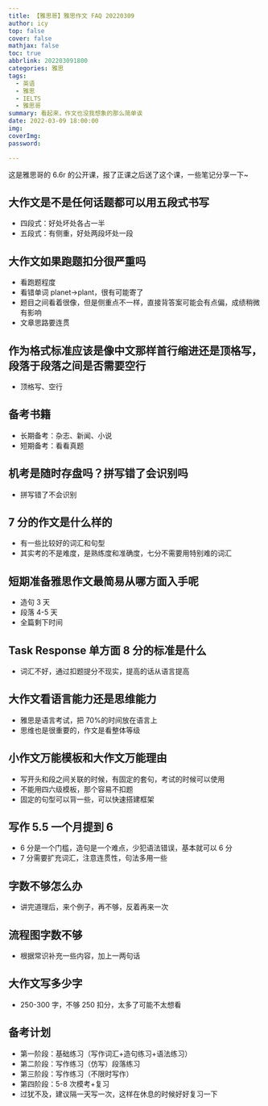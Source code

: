 ```yaml
---
title: 【雅思哥】雅思作文 FAQ 20220309
author: icy
top: false
cover: false
mathjax: false
toc: true
abbrlink: 202203091800
categories: 雅思
tags:
  - 英语
  - 雅思
  - IELTS
  - 雅思哥
summary: 看起来，作文也没我想象的那么简单诶
date: 2022-03-09 18:00:00
img:
coverImg:
password:

---
```


这是雅思哥的 6.6r 的公开课，报了正课之后送了这个课，一些笔记分享一下~

## 大作文是不是任何话题都可以用五段式书写

- 四段式：好处坏处各占一半
- 五段式：有侧重，好处两段坏处一段

## 大作文如果跑题扣分很严重吗

- 看跑题程度
- 看错单词 planet->plant，很有可能寄了
- 题目之间看着很像，但是侧重点不一样，直接背答案可能会有点偏，成绩稍微有影响
- 文章思路要连贯

## 作为格式标准应该是像中文那样首行缩进还是顶格写，段落于段落之间是否需要空行

- 顶格写、空行

## 备考书籍

- 长期备考：杂志、新闻、小说
- 短期备考：看看真题

## 机考是随时存盘吗？拼写错了会识别吗

- 拼写错了不会识别

## 7 分的作文是什么样的

- 有一些比较好的词汇和句型
- 其实考的不是难度，是熟练度和准确度，七分不需要用特别难的词汇

## 短期准备雅思作文最简易从哪方面入手呢

- 造句 3 天
- 段落 4-5 天
- 全篇剩下时间

## Task Response 单方面 8 分的标准是什么

- 词汇不好，通过扣题提分不现实，提高的话从语言提高

## 大作文看语言能力还是思维能力

- 雅思是语言考试，把 70%的时间放在语言上
- 思维也是很重要的，作文是看整体等级

## 小作文万能模板和大作文万能理由

- 写开头和段之间关联的时候，有固定的套句，考试的时候可以使用
- 不能用四六级模板，那个容易不扣题
- 固定的句型可以背一些，可以快速搭建框架

## 写作 5.5 一个月提到 6

- 6 分是一个门槛，造句是一个难点，少犯语法错误，基本就可以 6 分
- 7 分需要扩充词汇，注意连贯性，句法多用一些

## 字数不够怎么办

- 讲完道理后，来个例子，再不够，反着再来一次

## 流程图字数不够

- 根据常识补充一些内容，加上一两句话

## 大作文写多少字

- 250-300 字，不够 250 扣分，太多了可能不太想看

## 备考计划

- 第一阶段：基础练习（写作词汇+造句练习+语法练习）
- 第二阶段：写作练习（仿写）段落练习
- 第三阶段：写作练习（不限时写作）
- 第四阶段：5-8 次模考+复习
- 过犹不及，建议隔一天写一次，这样在休息的时候好好复习一下

